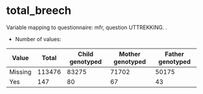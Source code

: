 # total_breech
Variable mapping to questionnaire: mfr, question UTTREKKING.
.
- Number of values:

| Value | Total | Child genotyped | Mother genotyped | Father genotyped |
| ----- | ----- | --------------- | ---------------- | ---------------- |
| Missing | 113476 | 83275 | 71702 | 50175 |
| Yes | 147 | 80 | 67 |43 |



